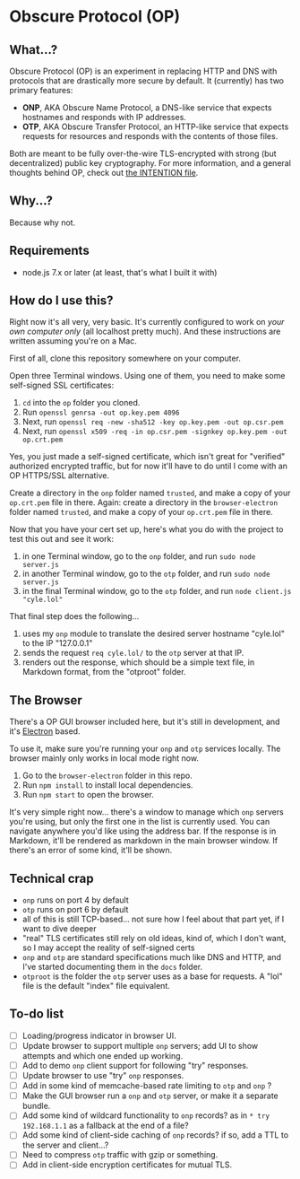 # Obscure Protocol (OP)

## What...?

Obscure Protocol (OP) is an experiment in replacing HTTP and DNS with protocols that are drastically more secure by default. It (currently) has two primary features:

- **ONP**, AKA Obscure Name Protocol, a DNS-like service that expects hostnames and responds with IP addresses.
- **OTP**, AKA Obscure Transfer Protocol, an HTTP-like service that expects requests for resources and responds with the contents of those files.

Both are meant to be fully over-the-wire TLS-encrypted with strong (but decentralized) public key cryptography. For more information, and a general thoughts behind OP, check out [the INTENTION file](INTENTION.md).

## Why...?

Because why not.

## Requirements

- node.js 7.x or later (at least, that's what I built it with)

## How do I use this?

Right now it's all very, very basic. It's currently configured to work on _your own computer only_ (all localhost pretty much). And these instructions are written assuming you're on a Mac.

First of all, clone this repository somewhere on your computer.

Open three Terminal windows. Using one of them, you need to make some self-signed SSL certificates:

1. `cd` into the `op` folder you cloned.
1. Run `openssl genrsa -out op.key.pem 4096`
1. Next, run `openssl req -new -sha512 -key op.key.pem -out op.csr.pem`
1. Next, run `openssl x509 -req -in op.csr.pem -signkey op.key.pem -out op.crt.pem`

Yes, you just made a self-signed certificate, which isn't great for "verified" authorized encrypted traffic, but for now it'll have to do until I come with an OP HTTPS/SSL alternative.

Create a directory in the `onp` folder named `trusted`, and make a copy of your `op.crt.pem` file in there. Again: create a directory in the `browser-electron` folder named `trusted`, and make a copy of your `op.crt.pem` file in there.

Now that you have your cert set up, here's what you do with the project to test this out and see it work:

1. in one Terminal window, go to the `onp` folder, and run `sudo node server.js`
1. in another Terminal window, go to the `otp` folder, and run `sudo node server.js`
1. in the final Terminal window, go to the `otp` folder, and run `node client.js "cyle.lol"`

That final step does the following...

1. uses my `onp` module to translate the desired server hostname "cyle.lol" to the IP "127.0.0.1"
1. sends the request `req cyle.lol/` to the `otp` server at that IP.
1. renders out the response, which should be a simple text file, in Markdown format, from the "otproot" folder.

## The Browser

There's a OP GUI browser included here, but it's still in development, and it's [Electron](http://electron.atom.io/) based.

To use it, make sure you're running your `onp` and `otp` services locally. The browser mainly only works in local mode right now.

1. Go to the `browser-electron` folder in this repo.
1. Run `npm install` to install local dependencies.
1. Run `npm start` to open the browser.

It's very simple right now... there's a window to manage which `onp` servers you're using, but only the first one in the list is currently used. You can navigate anywhere you'd like using the address bar. If the response is in Markdown, it'll be rendered as markdown in the main browser window. If there's an error of some kind, it'll be shown.

## Technical crap

- `onp` runs on port 4 by default
- `otp` runs on port 6 by default
- all of this is still TCP-based... not sure how I feel about that part yet, if I want to dive deeper
- "real" TLS certificates still rely on old ideas, kind of, which I don't want, so I may accept the reality of self-signed certs
- `onp` and `otp` are standard specifications much like DNS and HTTP, and I've started documenting them in the `docs` folder.
- `otproot` is the folder the `otp` server uses as a base for requests. A "lol" file is the default "index" file equivalent.

## To-do list

- [ ] Loading/progress indicator in browser UI.
- [ ] Update browser to support multiple `onp` servers; add UI to show attempts and which one ended up working.
- [ ] Add to demo `onp` client support for following "try" responses.
- [ ] Update browser to use "try" `onp` responses.
- [ ] Add in some kind of memcache-based rate limiting to `otp` and `onp` ?
- [ ] Make the GUI browser run a `onp` and `otp` server, or make it a separate bundle.
- [ ] Add some kind of wildcard functionality to `onp` records? as in `* try 192.168.1.1` as a fallback at the end of a file?
- [ ] Add some kind of client-side caching of `onp` records? if so, add a TTL to the server and client...?
- [ ] Need to compress `otp` traffic with gzip or something.
- [ ] Add in client-side encryption certificates for mutual TLS.
